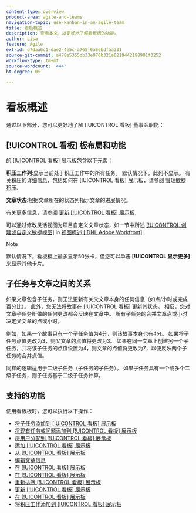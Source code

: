 ```yaml
---
content-type: overview
product-area: agile-and-teams
navigation-topic: use-kanban-in-an-agile-team
title: 看板概述
description: 查看本文，以更好地了解看板板的功能。
author: Lisa
feature: Agile
exl-id: d7daa6c1-dae2-4e5c-a765-6a6ebdfaa331
source-git-commit: a478e5355db33e076b321a6219442198901f3252
workflow-type: tm+mt
source-wordcount: '444'
ht-degree: 0%

---
```


# 看板概述

通过以下部分，您可以更好地了解 [!UICONTROL 看板] 董事会职能：

## [!UICONTROL 看板] 板布局和功能

的 [!UICONTROL 看板] 展示板包含以下元素：

**积压工作列**:显示当前处于积压工作中的所有任务。 默认情况下，此列不显示。 有关积压的详细信息，包括如何在 [!UICONTROL 看板] 展示板，请参阅 [管理敏捷积压](../../agile/work-in-an-agile-environment/manage-the-agile-backlog.md).

**文章状态**:根据文章所在的状态列指示文章的进展情况。

有关更多信息，请参阅 [更新 [!UICONTROL 看板] 展示板](../../agile/use-kanban-in-an-agile-team/update-the-status-of-stories.md).

可以通过修改灵活视图为项目自定义文章状态，如一节中所述 [[!UICONTROL 创建或自定义敏捷视图]](../../reports-and-dashboards/reports/reporting-elements/views-overview.md#customizing-an-agile-view) in [视图概述 [!DNL Adobe Workfront]](../../reports-and-dashboards/reports/reporting-elements/views-overview.md).

>[!NOTE]
>
>默认情况下，看板板上最多显示50张卡，但您可以单击 **[!UICONTROL 显示更多]** 来显示其他卡片。

## 子任务与文章之间的关系

如果文章包含子任务，则无法更新有关父文章本身的任何信息（如点/小时或完成百分比）。 此外，您无法将故事在 [!UICONTROL 看板] 更新其状态。 相反，您对文章子任务所做的任何更改都会反映在文章中。 所有子任务的合并文章点或小时决定父文章的点或小时。

例如，如果一个故事只有一个子任务值为4分，则该故事本身也有4分。 如果将子任务点值更改为3，则父文章的点值将更改为3。 如果在同一文章上创建另一个子任务，并将该子任务的点值设置为4，则文章的点值将更改为7，以便反映两个子任务的合并点值。

同样的逻辑适用于二级子任务（子任务的子任务）。 如果子任务具有一个或多个二级子任务，则子任务基于二级子任务计算。

## 支持的功能

使用看板板时，您可以执行以下操作：

* [将子任务添加到 [!UICONTROL 看板] 展示板](../../agile/use-kanban-in-an-agile-team/add-a-subtask-to-an-existing-story.md)
* [将现有任务或问题添加到 [!UICONTROL 看板] 展示板](../../agile/use-kanban-in-an-agile-team/add-existing-tasks-or-issues-to-the-kanban-board.md)
* [将用户分配到 [!UICONTROL 看板] 展示板](../../agile/use-kanban-in-an-agile-team/assign-users-to-a-story.md)
* [添加 [!UICONTROL 看板] 展示板](../../agile/use-kanban-in-an-agile-team/add-story-from-kanban-board.md)
* [从 [!UICONTROL 看板] 展示板](../../agile/use-kanban-in-an-agile-team/delete-story-from-kanban-board.md)
* [编辑文章信息](../../agile/use-kanban-in-an-agile-team/edit-story-information.md)
* [在 [!UICONTROL 看板] 展示板](../../agile/use-kanban-in-an-agile-team/filter-by-user.md)
* [在 [!UICONTROL 看板] 展示板](../../agile/use-kanban-in-an-agile-team/work-in-progress-limit-on-the-kanban-board.md)
* [重新排序 [!UICONTROL 看板] 展示板](../../agile/use-kanban-in-an-agile-team/reorder-stories-on-the-kanban-board.md)
* [更新 [!UICONTROL 看板] 展示板](../../agile/use-kanban-in-an-agile-team/update-the-status-of-stories.md)
* [在 [!UICONTROL 看板] 展示板](../../agile/use-kanban-in-an-agile-team/use-flags-on-stories.md)
* [将积压工作添加到 [!UICONTROL 看板] 展示板](../../agile/use-kanban-in-an-agile-team/view-the-backlog-on-the-kanban-board.md)
